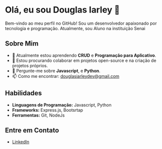 # Olá, eu sou Douglas Iarley 👋

Bem-vindo ao meu perfil no GitHub! Sou um desenvolvedor apaixonado por tecnologia e programação. Atualmente, sou Aluno na instituição Senai 

## Sobre Mim

- 🌱 Atualmente estou aprendendo **CRUD** e **Programação para Aplicativo**.
- 👯 Estou procurando colaborar em projetos open-source e na criação de projetos próprios.
- 💬 Pergunte-me sobre **Javascript**, e **Python**.
- 📫 Como me encontrar: [douglasiarleydev@gmail.com](mailto:douglasiarleydev@gmail.com)

## Habilidades

- **Linguagens de Programação:** Javascript, Python
- **Frameworks:** Express.js, Bootsrtap
- **Ferramentas:** Git, NodeJs

<!--
## Projetos em Destaque

### [Projeto 1](https://github.com/seu-usuario/projeto1)
Descrição breve do projeto 1.

### [Projeto 2](https://github.com/seu-usuario/projeto2)
Descrição breve do projeto 2.
-->

## Entre em Contato

- [LinkedIn](https://www.linkedin.com/in/getulio-vagner-117341186/)

